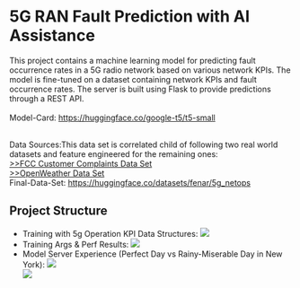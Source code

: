 # 5G RAN Fault Prediction with AI Assistance

This project contains a machine learning model for predicting fault occurrence rates in a 5G radio network based on various network KPIs. The model is fine-tuned on a dataset containing network KPIs and fault occurrence rates. The server is built using Flask to provide predictions through a REST API. <br><br>
Model-Card: https://huggingface.co/google-t5/t5-small <br><br>

Data Sources:This data set is correlated child of following two real world datasets and feature engineered for the remaining ones: <br>
[>>FCC Customer Complaints Data Set](https://opendata.fcc.gov/Consumer/CGB-Consumer-Complaints-Data/3xyp-aqkj/about_data)<br>
[>>OpenWeather Data Set](https://openweathermap.org/)<br>
Final-Data-Set: https://huggingface.co/datasets/fenar/5g_netops<br>

## Project Structure
- Training with 5g Operation KPI Data Structures:
![](https://raw.githubusercontent.com/fenar/etc-ai-wrx/main/5gnetops/data/5gdatasetsnapshot3.png)<br>
- Training Args & Perf Results:
![](https://raw.githubusercontent.com/fenar/etc-ai-wrx/main/5gnetops/data/trainingargs3.png)<br>
- Model Server Experience (Perfect Day vs Rainy-Miserable Day in New York):
![](https://raw.githubusercontent.com/fenar/etc-ai-wrx/main/5gnetops/data/modelserver.png)<br>
![](https://raw.githubusercontent.com/fenar/etc-ai-wrx/main/5gnetops/data/testresults.png)<br>


